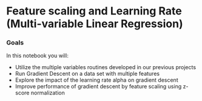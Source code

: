 # Feature scaling and Learning Rate (Multi-variable Linear Regression)
### Goals
In this notebook you will:
- Utilize the multiple variables routines developed in our previous projects
- Run Gradient Descent on a data set with multiple features
- Explore the impact of the learning rate alpha on gradient descent
- Improve performance of gradient descent by feature scaling using z-score normalization
